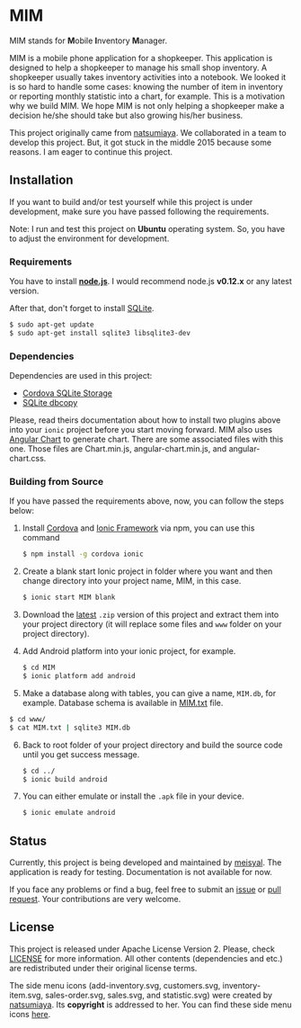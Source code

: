 # MIM

MIM stands for **M**obile **I**nventory **M**anager.

MIM is a mobile phone application for a shopkeeper. This application is
designed to help a shopkeeper to manage his small shop inventory. A shopkeeper
usually takes inventory activities into a notebook. We looked it is so hard to
handle some cases: knowing the number of item in inventory or reporting monthly
statistic into a chart, for example. This is a motivation why we build MIM. We
hope MIM is not only helping a shopkeeper make a decision he/she should take
but also growing his/her business.

This project originally came from [natsumiaya][natsumiaya]. We collaborated in a
team to develop this project. But, it got stuck in the middle 2015 because some
reasons. I am eager to continue this project.

## Installation

If you want to build and/or test yourself while this project is under development,
make sure you have passed following the requirements.

Note: I run and test this project on **Ubuntu** operating system. So, you have
to adjust the environment for development.

### Requirements

You have to install **[node.js][nodejs]**. I would recommend node.js **v0.12.x**
or any latest version.

After that, don't forget to install [SQLite][sqlite].

```bash
$ sudo apt-get update
$ sudo apt-get install sqlite3 libsqlite3-dev
```

### Dependencies

Dependencies are used in this project:
- [Cordova SQLite Storage][sqlite-storage]
- [SQLite dbcopy][sqlite-dbcopy]

Please, read theirs documentation about how to install two plugins above into
your `ionic` project before you start moving forward. MIM also uses
[Angular Chart][angularchart] to generate chart. There are some associated files
with this one. Those files are Chart.min.js, angular-chart.min.js, and angular-
chart.css.

### Building from Source

If you have passed the requirements above, now, you can follow the steps below:

1. Install [Cordova][cordova] and [Ionic Framework][ionic] via npm, you can use
   this command

   ```bash
   $ npm install -g cordova ionic
   ```

2. Create a blank start Ionic project in folder where you want and then
   change directory into your project name, MIM, in this case.

   ```bash
   $ ionic start MIM blank
   ```

3. Download the [latest][download] `.zip` version of this project and extract
   them into your project directory (it will replace some files and `www`
   folder on your project directory).
4. Add Android platform into your ionic project, for example.

   ```bash
   $ cd MIM
   $ ionic platform add android
   ```

5. Make a database along with tables, you can give a name, `MIM.db`, for example.
   Database schema is available in [MIM.txt][schema] file.

  ```bash
  $ cd www/
  $ cat MIM.txt | sqlite3 MIM.db
  ```

6. Back to root folder of your project directory and build the source code until
   you get success message.

   ```bash
   $ cd ../
   $ ionic build android
   ```

7. You can either emulate or install the `.apk` file in your device.

   ```bash
   $ ionic emulate android
   ```

## Status

Currently, this project is being developed and maintained by [meisyal][meisyal].
The application is ready for testing. Documentation is not available for now.

If you face any problems or find a bug, feel free to submit an [issue][issue] or
[pull request][pr]. Your contributions are very welcome.

## License

This project is released under Apache License Version 2. Please, check
[LICENSE][license] for more information. All other contents (dependencies and
etc.) are redistributed under their original license terms.

The side menu icons (add-inventory.svg, customers.svg, inventory-item.svg,
sales-order.svg, sales.svg, and statistic.svg) were created by
[natsumiaya][natsumiaya]. Its **copyright** is addressed to her. You can find
these side menu icons [here][sidemenu-icon].

[natsumiaya]: https://github.com/natsumiaya
[nodejs]: https://nodejs.org/
[sqlite]: http://sqlite.org/
[schema]: https://github.com/meisyal/MIM/blob/master/www/MIM.txt
[sqlite-storage]:  https://github.com/litehelpers/Cordova-sqlite-storage
[sqlite-dbcopy]: https://github.com/an-rahulpandey/cordova-plugin-dbcopy
[angularchart]: http://jtblin.github.io/angular-chart.js/
[cordova]: https://cordova.apache.org/
[ionic]: http://ionicframework.com/
[download]: https://github.com/meisyal/MIM/archive/master.zip
[meisyal]: https://github.com/meisyal
[issue]: https://github.com/meisyal/MIM/issues
[pr]: https://github.com/meisyal/MIM/pulls
[license]: https://github.com/meisyal/MIM/blob/master/LICENSE
[sidemenu-icon]: https://github.com/meisyal/MIM/tree/master/www/img
